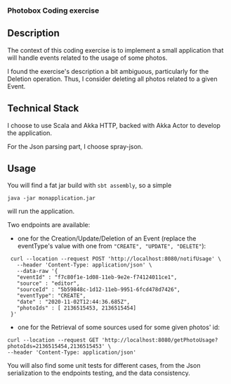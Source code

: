 ### Photobox Coding exercise

## Description
The context of this coding exercise is to implement a small application that will handle events
related to the usage of some photos.
 
I found the exercise's description a bit ambiguous, particularly for the Deletion operation.
Thus, I consider deleting all photos related to a given Event.

## Technical Stack
I choose to use Scala and Akka HTTP, backed with Akka Actor to develop the application.

For the Json parsing part, I choose spray-json.

## Usage
You will find a fat jar build with ```sbt assembly```, so a simple 
```
java -jar monapplication.jar
```
will run the application.

Two endpoints are available:
 - one for the Creation/Update/Deletion of an Event (replace the eventType's value with one from 
 ```"CREATE", "UPDATE", "DELETE"```):
 ```
  curl --location --request POST 'http://localhost:8080/notifUsage' \
    --header 'Content-Type: application/json' \
    --data-raw '{
    "eventId" : "f7c80f1e-1d08-11eb-9e2e-f74124011ce1",
    "source" : "editor",
    "sourceId" : "5b59848c-1d12-11eb-9951-6fcd478d7426",
    "eventType": "CREATE",
    "date" : "2020-11-02T12:44:36.685Z",
    "photoIds" : [ 2136515453, 2136515454]
  }'
 ```
 - one for the Retrieval of some sources used for some given photos' id:
  ```
  curl --location --request GET 'http://localhost:8080/getPhotoUsage?photoIds=2136515454,2136515453' \
  --header 'Content-Type: application/json'
  ```

You will also find some unit tests for different cases, from the Json serialization to the endpoints testing, and the data consistency.